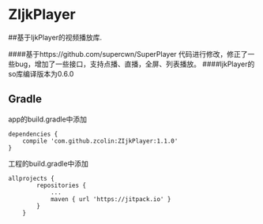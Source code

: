 # ZIjkPlayer
##基于IjkPlayer的视频播放库.

####基于https://github.com/supercwn/SuperPlayer  代码进行修改，修正了一些bug，增加了一些接口，支持点播、直播，全屏、列表播放。
####IjkPlayer的so库编译版本为0.6.0

## Gradle
app的build.gradle中添加
```
dependencies {
    compile 'com.github.zcolin:ZIjkPlayer:1.1.0'
}
```
工程的build.gradle中添加
```
allprojects {
		repositories {
			...
			maven { url 'https://jitpack.io' }
		}
	}
```
